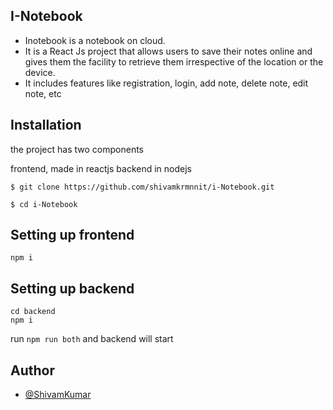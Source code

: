 ## I-Notebook

- Inotebook is a notebook on cloud.
- It is a React Js project that allows users to save their notes online and gives them the facility to retrieve them irrespective of the location or the device.
- It includes features like registration, login, add note, delete note, edit note, etc

## Installation

the project has two components

frontend, made in reactjs
backend in nodejs
```
$ git clone https://github.com/shivamkrmnnit/i-Notebook.git
```
```
$ cd i-Notebook
```
## Setting up frontend

```
npm i

```

## Setting up backend

```
cd backend
npm i
```
run `npm run both` and backend will start

## Author

- [@ShivamKumar](https://github.com/shivamkrmnnit)


